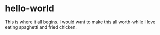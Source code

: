 # hello-world
This is where it all begins.
I would want to make this all worth-while
I love eating spaghetti and fried chicken.
